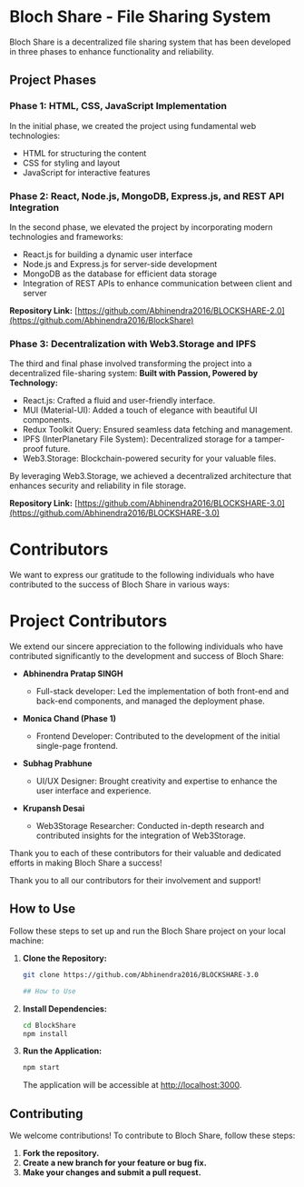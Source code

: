 # Bloch Share - File Sharing System

Bloch Share is a decentralized file sharing system that has been developed in three phases to enhance functionality and reliability.

## Project Phases

### Phase 1: HTML, CSS, JavaScript Implementation
In the initial phase, we created the project using fundamental web technologies:
- HTML for structuring the content
- CSS for styling and layout
- JavaScript for interactive features



### Phase 2: React, Node.js, MongoDB, Express.js, and REST API Integration
In the second phase, we elevated the project by incorporating modern technologies and frameworks:
- React.js for building a dynamic user interface
- Node.js and Express.js for server-side development
- MongoDB as the database for efficient data storage
- Integration of REST APIs to enhance communication between client and server

**Repository Link:** [https://github.com/Abhinendra2016/BLOCKSHARE-2.0](https://github.com/Abhinendra2016/BlockShare)


### Phase 3: Decentralization with Web3.Storage and IPFS
The third and final phase involved transforming the project into a decentralized file-sharing system:
**Built with Passion, Powered by Technology:**
- React.js: Crafted a fluid and user-friendly interface.
- MUI (Material-UI): Added a touch of elegance with beautiful UI components.
- Redux Toolkit Query: Ensured seamless data fetching and management.
- IPFS (InterPlanetary File System): Decentralized storage for a tamper-proof future.
- Web3.Storage: Blockchain-powered security for your valuable files.

By leveraging Web3.Storage, we achieved a decentralized architecture that enhances security and reliability in file storage.

**Repository Link:** [https://github.com/Abhinendra2016/BLOCKSHARE-3.0](https://github.com/Abhinendra2016/BLOCKSHARE-3.0)

# Contributors

We want to express our gratitude to the following individuals who have contributed to the success of Bloch Share in various ways:

# Project Contributors

We extend our sincere appreciation to the following individuals who have contributed significantly to the development and success of Bloch Share:

- **Abhinendra Pratap SINGH**
  - Full-stack developer: Led the implementation of both front-end and back-end components, and managed the deployment phase.

- **Monica Chand (Phase 1)**
  - Frontend Developer: Contributed to the development of the initial single-page frontend.

- **Subhag Prabhune**
  - UI/UX Designer: Brought creativity and expertise to enhance the user interface and experience.

- **Krupansh Desai**
  - Web3Storage Researcher: Conducted in-depth research and contributed insights for the integration of Web3Storage.

Thank you to each of these contributors for their valuable and dedicated efforts in making Bloch Share a success!
 

Thank you to all our contributors for their involvement and support!

## How to Use
Follow these steps to set up and run the Bloch Share project on your local machine:

1. **Clone the Repository:**
   ```bash
   git clone https://github.com/Abhinendra2016/BLOCKSHARE-3.0

   ## How to Use

2. **Install Dependencies:**
    ```bash
    cd BlockShare
    npm install
    ```

3. **Run the Application:**
    ```bash
    npm start
    ```

    The application will be accessible at [http://localhost:3000](http://localhost:3000).

## Contributing

We welcome contributions! To contribute to Bloch Share, follow these steps:

1. **Fork the repository.**
2. **Create a new branch for your feature or bug fix.**
3. **Make your changes and submit a pull request.**



